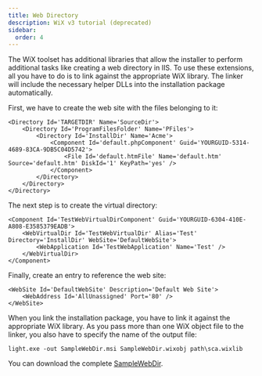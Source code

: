 ```yaml
---
title: Web Directory
description: WiX v3 tutorial (deprecated)
sidebar:
  order: 4
---
```


<!-- fix: v3 -->
The WiX toolset has additional libraries that allow the installer to perform additional tasks like creating a web directory in IIS. To use these extensions, all you have to do is to link against the appropriate WiX library. The linker will include the necessary helper DLLs into the installation package automatically.

First, we have to create the web site with the files belonging to it:

    <Directory Id='TARGETDIR' Name='SourceDir'>
        <Directory Id='ProgramFilesFolder' Name='PFiles'>
            <Directory Id='InstallDir' Name='Acme'>
                <Component Id='default.phpComponent' Guid='YOURGUID-5314-4689-83CA-9DB5C04D5742'>
                    <File Id='default.htmFile' Name='default.htm' Source='default.htm' DiskId='1' KeyPath='yes' />
                </Component>
            </Directory>
        </Directory>
    </Directory>

The next step is to create the virtual directory:

    <Component Id='TestWebVirtualDirComponent' Guid='YOURGUID-6304-410E-A808-E3585379EADB'>
        <WebVirtualDir Id='TestWebVirtualDir' Alias='Test' Directory='InstallDir' WebSite='DefaultWebSite'>
            <WebApplication Id='TestWebApplication' Name='Test' />
        </WebVirtualDir>
    </Component>

Finally, create an entry to reference the web site:

    <WebSite Id='DefaultWebSite' Description='Default Web Site'>
        <WebAddress Id='AllUnassigned' Port='80' />
    </WebSite>

When you link the installation package, you have to link it against the appropriate WiX library. As you pass more than one WiX object file to the linker, you also have to specify the name of the output file:

    light.exe -out SampleWebDir.msi SampleWebDir.wixobj path\sca.wixlib

You can download the complete [SampleWebDir](/system/files/samples/SampleWebDir.zip).
